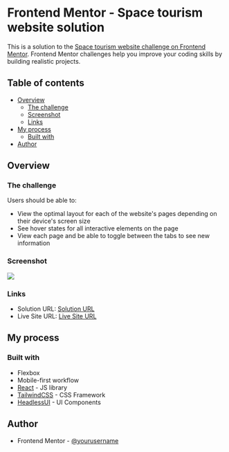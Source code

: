 # Frontend Mentor - Space tourism website solution

This is a solution to the [Space tourism website challenge on Frontend Mentor](https://www.frontendmentor.io/challenges/space-tourism-multipage-website-gRWj1URZ3). Frontend Mentor challenges help you improve your coding skills by building realistic projects.

## Table of contents

- [Overview](#overview)
  - [The challenge](#the-challenge)
  - [Screenshot](#screenshot)
  - [Links](#links)
- [My process](#my-process)
  - [Built with](#built-with)
- [Author](#author)

## Overview

### The challenge

Users should be able to:

- View the optimal layout for each of the website's pages depending on their device's screen size
- See hover states for all interactive elements on the page
- View each page and be able to toggle between the tabs to see new information

### Screenshot

![](./screenshot.jpg)

### Links

- Solution URL: [Solution URL](https://www.frontendmentor.io/solutions/responsive-layout-space-tourism-web-page-using-reactjs-and-tailwindcss-592kGRf2Ya)
- Live Site URL: [Live Site URL](https://frontendmentor-space-gray.vercel.app/)

## My process

### Built with

- Flexbox
- Mobile-first workflow
- [React](https://reactjs.org/) - JS library
- [TailwindCSS](https://tailwindcss.com/) - CSS Framework
- [HeadlessUI](https://headlessui.com/) - UI Components

## Author

- Frontend Mentor - [@yourusername](https://www.frontendmentor.io/profile/yourusername)
